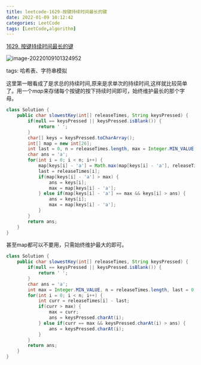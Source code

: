 ```yaml
---
title: leetcode-1629-按键持续时间最长的键
date: 2022-01-09 10:12:42
categories: LeetCode
tags: [LeetCode,algorithm]
---
```


[1629. 按键持续时间最长的键](https://leetcode-cn.com/problems/slowest-key/)

![image-20220109101324952](https://gitee.com/cao_ziqiang/img/raw/master/20220109101325.png)

tags: 哈希表、字符串模拟

这里第一眼看成了是求总的持续时间,原来是求单次的持续时间,这样就比较简单了。用一个$map$来存储每个按键的按下持续时间即可，始终维护最长的那个字母。

```java
class Solution {
    public char slowestKey(int[] releaseTimes, String keysPressed) {
        if(null == keysPressed || keysPressed.isBlank()) {
            return ' ';
        }
        char[] keys = keysPressed.toCharArray();
        int[] map = new int[26];
        int last = 0, n = releaseTimes.length, max = Integer.MIN_VALUE;
        char ans = 'a';
        for(int i = 0; i < n; i++) {
            map[keys[i] - 'a'] = Math.max(map[keys[i] - 'a'], releaseTimes[i] - last);
            last = releaseTimes[i];
            if(map[keys[i] - 'a'] > max) {
                ans = keys[i];
                max = map[keys[i] - 'a'];
            } else if(map[keys[i] - 'a'] == max && keys[i] > ans) {
                ans = keys[i];
                max = map[keys[i] - 'a'];
            }
        }
        return ans;
    }
}
```

甚至map都可以不要用，只需始终维护最大的即可。

```java
class Solution {
    public char slowestKey(int[] releaseTimes, String keysPressed) {
        if(null == keysPressed || keysPressed.isBlank()) {
            return ' ';
        }
        char ans = 'a';
        int max = Integer.MIN_VALUE, n = releaseTimes.length, last = 0;
        for(int i = 0; i < n; i++) {
            int curr = releaseTimes[i] - last;
            if(curr > max) {
                max = curr;
                ans = keysPressed.charAt(i);
            } else if(curr == max && keysPressed.charAt(i) > ans) {
                ans = keysPressed.charAt(i);
            } 
        }
        return ans;
    }
}
```

